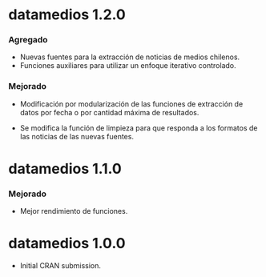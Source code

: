 # datamedios 1.2.0

### Agregado

-   Nuevas fuentes para la extracción de noticias de medios chilenos.
-   Funciones auxiliares para utilizar un enfoque iterativo controlado.

### Mejorado

-   Modificación por modularización de las funciones de extracción de datos por fecha o por cantidad máxima de resultados.

-   Se modifica la función de limpieza para que responda a los formatos de las noticias de las nuevas fuentes.

# datamedios 1.1.0

### Mejorado

-   Mejor rendimiento de funciones.

# datamedios 1.0.0

-   Initial CRAN submission.

